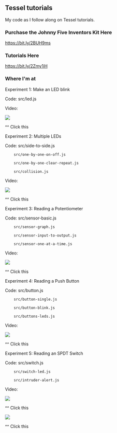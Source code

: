 ## Tessel tutorials

My code as I follow along on Tessel tutorials.

### Purchase the Johnny Five Inventors Kit Here ###
https://bit.ly/2BUH9ms

### Tutorials Here ###
https://bit.ly/2Zmy1iH

### Where I'm at ###
Experiment 1: Make an LED blink

Code: src/led.js

Video: 

[![](http://img.youtube.com/vi/wbSchAi2qRk/0.jpg)](http://www.youtube.com/watch?v=wbSchAi2qRk "")

^^ Click this

Experiment 2: Multiple LEDs

Code:   src/side-to-side.js
        
        src/one-by-one-on-off.js
        
        src/one-by-one-clear-repeat.js
        
        src/collision.js

Video: 

[![](http://img.youtube.com/vi/NWs3Gs7iXhQ/0.jpg)](http://www.youtube.com/watch?v=NWs3Gs7iXhQ "")

^^ Click this

Experiment 3: Reading a Potentiometer

Code:   src/sensor-basic.js
        
        src/sensor-graph.js
        
        src/sensor-input-to-output.js
        
        src/sensor-one-at-a-time.js

Video: 

[![](http://img.youtube.com/vi/UM1e0I1gAks/0.jpg)](http://www.youtube.com/watch?v=UM1e0I1gAks "")

^^ Click this

Experiment 4: Reading a Push Button

Code:   src/button.js
        
        src/button-single.js
        
        src/button-blink.js
        
        src/buttons-leds.js

Video: 

[![](http://img.youtube.com/vi/p8wwgsaUfO0/0.jpg)](http://www.youtube.com/watch?v=p8wwgsaUfO0 "")

^^ Click this

Experiment 5: Reading an SPDT Switch

Code:   src/switch.js
        
        src/switch-led.js
        
        src/intruder-alert.js

Video: 

[![](http://img.youtube.com/vi/jW-yNd5XRm4/0.jpg)](http://www.youtube.com/watch?v=jW-yNd5XRm4 "")

^^ Click this

[![](http://img.youtube.com/vi/UNIIWGEu-Zo/0.jpg)](http://www.youtube.com/watch?v=UNIIWGEu-Zo "")

^^ Click this